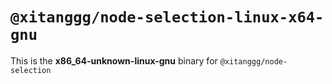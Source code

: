 # `@xitanggg/node-selection-linux-x64-gnu`

This is the **x86_64-unknown-linux-gnu** binary for `@xitanggg/node-selection`
